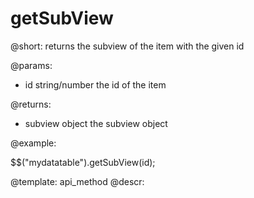 getSubView
=============

@short:
	returns the subview of the item with the given id

@params:

- id		string/number			the id of the item

@returns:

- subview		object			the subview object 

@example:

$$("mydatatable").getSubView(id);

@template:	api_method
@descr:

